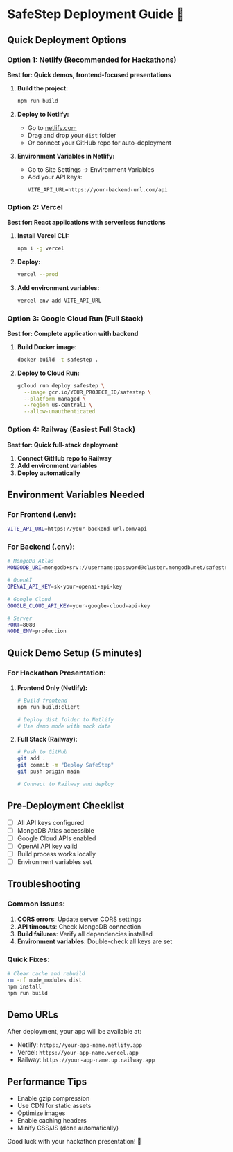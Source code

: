 # SafeStep Deployment Guide 🚀

## Quick Deployment Options

### Option 1: Netlify (Recommended for Hackathons)
**Best for: Quick demos, frontend-focused presentations**

1. **Build the project:**
   ```bash
   npm run build
   ```

2. **Deploy to Netlify:**
   - Go to [netlify.com](https://netlify.com)
   - Drag and drop your `dist` folder
   - Or connect your GitHub repo for auto-deployment

3. **Environment Variables in Netlify:**
   - Go to Site Settings → Environment Variables
   - Add your API keys:
     ```
     VITE_API_URL=https://your-backend-url.com/api
     ```

### Option 2: Vercel
**Best for: React applications with serverless functions**

1. **Install Vercel CLI:**
   ```bash
   npm i -g vercel
   ```

2. **Deploy:**
   ```bash
   vercel --prod
   ```

3. **Add environment variables:**
   ```bash
   vercel env add VITE_API_URL
   ```

### Option 3: Google Cloud Run (Full Stack)
**Best for: Complete application with backend**

1. **Build Docker image:**
   ```bash
   docker build -t safestep .
   ```

2. **Deploy to Cloud Run:**
   ```bash
   gcloud run deploy safestep \
     --image gcr.io/YOUR_PROJECT_ID/safestep \
     --platform managed \
     --region us-central1 \
     --allow-unauthenticated
   ```

### Option 4: Railway (Easiest Full Stack)
**Best for: Quick full-stack deployment**

1. **Connect GitHub repo to Railway**
2. **Add environment variables**
3. **Deploy automatically**

## Environment Variables Needed

### For Frontend (.env):
```bash
VITE_API_URL=https://your-backend-url.com/api
```

### For Backend (.env):
```bash
# MongoDB Atlas
MONGODB_URI=mongodb+srv://username:password@cluster.mongodb.net/safestep

# OpenAI
OPENAI_API_KEY=sk-your-openai-api-key

# Google Cloud
GOOGLE_CLOUD_API_KEY=your-google-cloud-api-key

# Server
PORT=8080
NODE_ENV=production
```

## Quick Demo Setup (5 minutes)

### For Hackathon Presentation:

1. **Frontend Only (Netlify):**
   ```bash
   # Build frontend
   npm run build:client
   
   # Deploy dist folder to Netlify
   # Use demo mode with mock data
   ```

2. **Full Stack (Railway):**
   ```bash
   # Push to GitHub
   git add .
   git commit -m "Deploy SafeStep"
   git push origin main
   
   # Connect to Railway and deploy
   ```

## Pre-Deployment Checklist

- [ ] All API keys configured
- [ ] MongoDB Atlas accessible
- [ ] Google Cloud APIs enabled
- [ ] OpenAI API key valid
- [ ] Build process works locally
- [ ] Environment variables set

## Troubleshooting

### Common Issues:
1. **CORS errors**: Update server CORS settings
2. **API timeouts**: Check MongoDB connection
3. **Build failures**: Verify all dependencies installed
4. **Environment variables**: Double-check all keys are set

### Quick Fixes:
```bash
# Clear cache and rebuild
rm -rf node_modules dist
npm install
npm run build
```

## Demo URLs
After deployment, your app will be available at:
- Netlify: `https://your-app-name.netlify.app`
- Vercel: `https://your-app-name.vercel.app`
- Railway: `https://your-app-name.up.railway.app`

## Performance Tips
- Enable gzip compression
- Use CDN for static assets
- Optimize images
- Enable caching headers
- Minify CSS/JS (done automatically)

Good luck with your hackathon presentation! 🎉